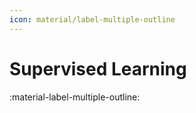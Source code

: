 ```yaml
---
icon: material/label-multiple-outline
---
```


# Supervised Learning
:material-label-multiple-outline: